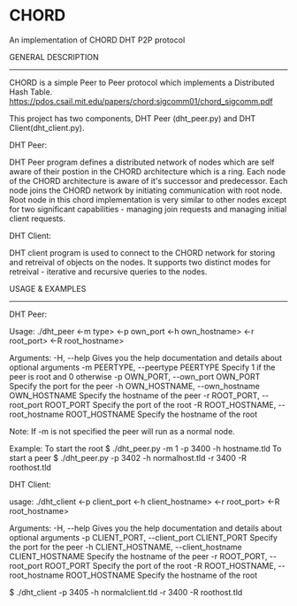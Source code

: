 # CHORD
An implementation of CHORD DHT P2P protocol

GENERAL DESCRIPTION
____________________

CHORD is a simple Peer to Peer protocol which implements a Distributed Hash Table. 
https://pdos.csail.mit.edu/papers/chord:sigcomm01/chord_sigcomm.pdf

This project has two components, DHT Peer (dht_peer.py) and DHT Client(dht_client.py).

DHT Peer:

DHT Peer program defines a distributed network of nodes which are self aware of their postion in the CHORD architecture which is a ring. Each node of the CHORD architecture is aware of it's successor and predecessor. Each node joins the CHORD network by initiating communication with root node. Root node in this chord implementation is very similar to other nodes except for two significant capabilities - managing join requests and managing initial client requests.

DHT Client:

DHT client program is used to connect to the CHORD network for storing and retreival of objects on the nodes. It supports two distinct modes for retreival - iterative and recursive queries to the nodes.

USAGE & EXAMPLES
_________________

DHT Peer:

Usage: ./dht_peer <-m type> <-p own_port <-h own_hostname> <-r root_port> <-R root_hostname>

Arguments:
  -H, --help            Gives you the help documentation and details about
                        optional arguments
  -m PEERTYPE, --peertype PEERTYPE
                        Specify 1 if the peer is root and 0 otherwise
  -p OWN_PORT, --own_port OWN_PORT
                        Specify the port for the peer
  -h OWN_HOSTNAME, --own_hostname OWN_HOSTNAME
                        Specify the hostname of the peer
  -r ROOT_PORT, --root_port ROOT_PORT
                        Specify the port of the root
  -R ROOT_HOSTNAME, --root_hostname ROOT_HOSTNAME
                        Specify the hostname of the root

Note: If -m is not specified the peer will run as a normal node.

Example:
To start the root
$ ./dht_peer.py -m 1 -p 3400 -h hostname.tld
To start a peer
$ ./dht_peer.py -p 3402 -h normalhost.tld -r 3400 -R roothost.tld

DHT Client:

usage: ./dht_client <-p client_port <-h client_hostname> <-r root_port> <-R root_hostname>

Arguments:
  -H, --help            Gives you the help documentation and details about
                        optional arguments
  -p CLIENT_PORT, --client_port CLIENT_PORT
                        Specify the port for the peer
  -h CLIENT_HOSTNAME, --client_hostname CLIENT_HOSTNAME
                        Specify the hostname of the peer
  -r ROOT_PORT, --root_port ROOT_PORT
                        Specify the port of the root
  -R ROOT_HOSTNAME, --root_hostname ROOT_HOSTNAME
                        Specify the hostname of the root

$ ./dht_client -p 3405 -h normalclient.tld -r 3400 -R roothost.tld
